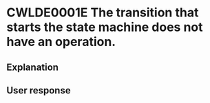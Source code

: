 # CWLDE0001E The transition that starts the state machine does not have an operation.

## Explanation

## User response
